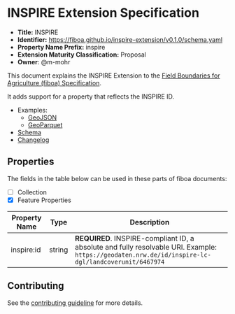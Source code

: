 # INSPIRE Extension Specification

- **Title:** INSPIRE
- **Identifier:** <https://fiboa.github.io/inspire-extension/v0.1.0/schema.yaml>
- **Property Name Prefix:** inspire
- **Extension Maturity Classification:** Proposal
- **Owner**: @m-mohr

This document explains the INSPIRE Extension to the
[Field Boundaries for Agriculture (fiboa) Specification](https://github.com/fiboa/specification).

It adds support for a property that reflects the INSPIRE ID.

- Examples:
  - [GeoJSON](examples/geojson/)
  - [GeoParquet](examples/geoparquet/)
- [Schema](schema/schema.yaml)
- [Changelog](./CHANGELOG.md)

## Properties

The fields in the table below can be used in these parts of fiboa documents:

- [ ] Collection
- [x] Feature Properties

| Property Name | Type   | Description |
| ------------- | ------ | ----------- |
| inspire:id    | string | **REQUIRED**. INSPIRE-compliant ID, a absolute and fully resolvable URI. Example: `https://geodaten.nrw.de/id/inspire-lc-dgl/landcoverunit/6467974` |

## Contributing

See the [contributing guideline](CONTRIBUTING.md) for more details.
